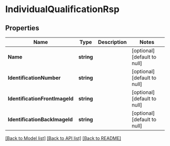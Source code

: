 # IndividualQualificationRsp

## Properties
Name | Type | Description | Notes
------------ | ------------- | ------------- | -------------
**Name** | **string** |  | [optional] [default to null]
**IdentificationNumber** | **string** |  | [optional] [default to null]
**IdentificationFrontImageId** | **string** |  | [optional] [default to null]
**IdentificationBackImageId** | **string** |  | [optional] [default to null]

[[Back to Model list]](../README.md#documentation-for-models) [[Back to API list]](../README.md#documentation-for-api-endpoints) [[Back to README]](../README.md)


